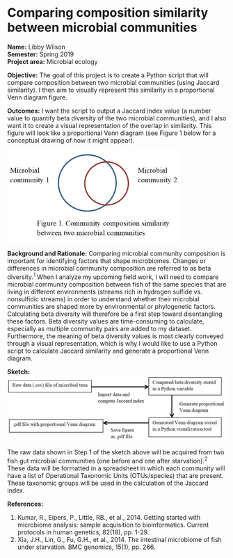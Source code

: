 # Comparing composition similarity between microbial communities  
**Name:** Libby Wilson  
**Semester:** Spring 2019  
**Project area:** Microbial ecology  

**Objective:** The goal of this project is to create a Python script that will compare composition between two microbial communities (using Jaccard similarity). I then aim to visually represent this similarity in a proportional Venn diagram figure.  

**Outcomes:** I want the script to output a Jaccard index value (a number value to quantify beta diversity of the two microbial communities), and I also want it to create a visual representation of the overlap in similarity. This figure will look like a proportional Venn diagram (see Figure 1 below for a conceptual drawing of how it might appear).  

<img src="venndiagram.jpg" alt="sketch_image" width="400"/>  

**Background and Rationale:** Comparing microbial community composition is important for identifying factors that shape microbiomes. Changes or differences in microbial community composition are referred to as beta diversity.<sup>1</sup> When I analyze my upcoming field work, I will need to compare microbial community composition between fish of the same species that are living in different environments (streams rich in hydrogen sulfide vs. nonsulfidic streams) in order to understand whether their microbial communities are shaped more by environmental or phylogenetic factors. Calculating beta diversity will therefore be a first step toward disentangling these factors.
	Beta diversity values are time-consuming to calculate, especially as multiple community pairs are added to my dataset. Furthermore, the meaning of beta diversity values is most clearly conveyed through a visual representation, which is why I would like to use a Python script to calculate Jaccard similarity and generate a proportional Venn diagram.  

**Sketch:**   
<img src="sketch.jpg" alt="sketch_image" width="600"/>  

The raw data shown in Step 1 of the sketch above will be acquired from two fish gut microbial communities (one before and one after starvation).<sup>2</sup> These data will be formatted in a spreadsheet in which each community will have a list of Operational Taxonomic Units (OTUs/species) that are present. These taxonomic groups will be used in the calculation of the Jaccard index. 

**References:**  
1.	Kumar, R., Eipers, P., Little, RB., et al., 2014. Getting started with microbiome analysis: sample acquisition to bioinformatics. Current protocols in human genetics, 82(18), pp. 1-29.  
2.	Xia, J.H., Lin, G., Fu, G.H., et al., 2014. The intestinal microbiome of fish under starvation. BMC genomics, 15(1), pp. 266.
